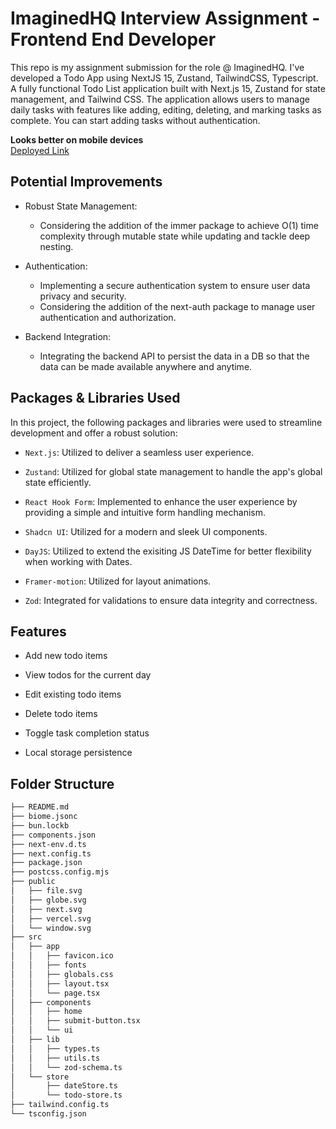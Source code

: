 
# ImaginedHQ Interview Assignment - Frontend End Developer

  

This repo is my assignment submission for the role @ ImaginedHQ. I've developed a Todo App using NextJS 15, Zustand, TailwindCSS, Typescript. A fully functional Todo List application built with Next.js 15, Zustand for state management, and Tailwind CSS. The application allows users to manage daily tasks with features like adding, editing, deleting, and marking tasks as complete. You can start adding tasks without authentication.

**Looks better on mobile devices**
<br>
[Deployed Link](https://next-todo-sktomsi.vercel.app/)

## Potential Improvements

- Robust State Management:
	- Considering the addition of the immer package to achieve O(1) time complexity through mutable state while updating and tackle deep nesting.

- Authentication:
	- Implementing a secure authentication system to ensure user data privacy and security.
	- Considering the addition of the next-auth package to manage user authentication and authorization.

  

- Backend Integration:
	- Integrating the backend API to persist the data in a DB so that the data can be made available anywhere and anytime.


## Packages & Libraries Used

In this project, the following packages and libraries were used to streamline development and offer a robust solution:

  

-  `Next.js`: Utilized to deliver a seamless user experience.

-  `Zustand`: Utilized for global state management to handle the app's global state efficiently.

-  `React Hook Form`: Implemented to enhance the user experience by providing a simple and intuitive form handling mechanism.

-  `Shadcn UI`: Utilized for a modern and sleek UI components.

-  `DayJS`: Utilized to extend the exisiting JS DateTime for better flexibility when working with Dates.

-  `Framer-motion`: Utilized for layout animations.

-  `Zod`: Integrated for validations to ensure data integrity and correctness.

  

## Features

  

- Add new todo items

- View todos for the current day

- Edit existing todo items

- Delete todo items

- Toggle task completion status

- Local storage persistence

  

## Folder Structure
```bash
├── README.md
├── biome.jsonc
├── bun.lockb
├── components.json
├── next-env.d.ts
├── next.config.ts
├── package.json
├── postcss.config.mjs
├── public
│   ├── file.svg
│   ├── globe.svg
│   ├── next.svg
│   ├── vercel.svg
│   └── window.svg
├── src
│   ├── app
│   │   ├── favicon.ico
│   │   ├── fonts
│   │   ├── globals.css
│   │   ├── layout.tsx
│   │   └── page.tsx
│   ├── components
│   │   ├── home
│   │   ├── submit-button.tsx
│   │   └── ui
│   ├── lib
│   │   ├── types.ts
│   │   ├── utils.ts
│   │   └── zod-schema.ts
│   └── store
│       ├── dateStore.ts
│       └── todo-store.ts
├── tailwind.config.ts
└── tsconfig.json
```

